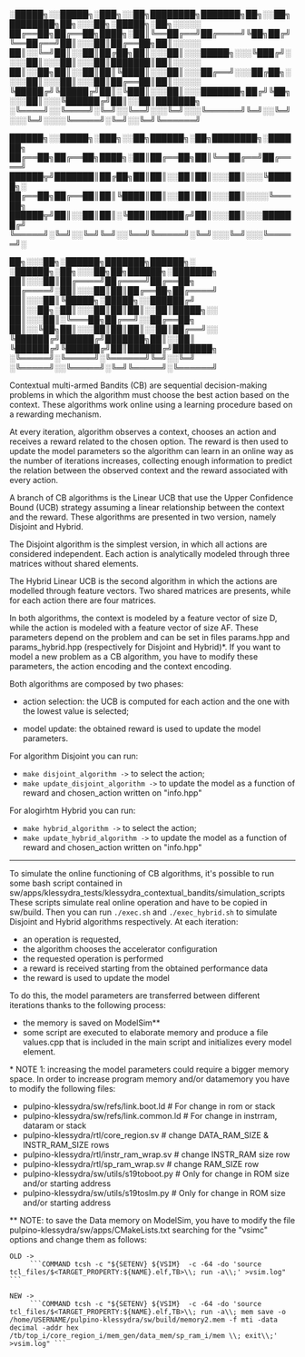 
░█████╗░░█████╗░███╗░░██╗████████╗███████╗██╗░░██╗████████╗██╗░░░██╗░█████╗░██╗░░░░░
██╔══██╗██╔══██╗████╗░██║╚══██╔══╝██╔════╝╚██╗██╔╝╚══██╔══╝██║░░░██║██╔══██╗██║░░░░░
██║░░╚═╝██║░░██║██╔██╗██║░░░██║░░░█████╗░░░╚███╔╝░░░░██║░░░██║░░░██║███████║██║░░░░░
██║░░██╗██║░░██║██║╚████║░░░██║░░░██╔══╝░░░██╔██╗░░░░██║░░░██║░░░██║██╔══██║██║░░░░░
╚█████╔╝╚█████╔╝██║░╚███║░░░██║░░░███████╗██╔╝╚██╗░░░██║░░░╚██████╔╝██║░░██║███████╗
░╚════╝░░╚════╝░╚═╝░░╚══╝░░░╚═╝░░░╚══════╝╚═╝░░╚═╝░░░╚═╝░░░░╚═════╝░╚═╝░░╚═╝╚══════╝

██████╗░░█████╗░███╗░░██╗██████╗░██╗████████╗░██████╗
██╔══██╗██╔══██╗████╗░██║██╔══██╗██║╚══██╔══╝██╔════╝
██████╦╝███████║██╔██╗██║██║░░██║██║░░░██║░░░╚█████╗░
██╔══██╗██╔══██║██║╚████║██║░░██║██║░░░██║░░░░╚═══██╗
██████╦╝██║░░██║██║░╚███║██████╔╝██║░░░██║░░░██████╔╝
╚═════╝░╚═╝░░╚═╝╚═╝░░╚══╝╚═════╝░╚═╝░░░╚═╝░░░╚═════╝░

██╗░░░██╗░██████╗███████╗██████╗░     ░██████╗░██╗░░░██╗██╗██████╗░███████╗
██║░░░██║██╔════╝██╔════╝██╔══██╗     ██╔════╝░██║░░░██║██║██╔══██╗██╔════╝
██║░░░██║╚█████╗░█████╗░░██████╔╝     ██║░░██╗░██║░░░██║██║██║░░██║█████╗░░
██║░░░██║░╚═══██╗██╔══╝░░██╔══██╗     ██║░░╚██╗██║░░░██║██║██║░░██║██╔══╝░░
╚██████╔╝██████╔╝███████╗██║░░██║     ╚██████╔╝╚██████╔╝██║██████╔╝███████╗
░╚═════╝░╚═════╝░╚══════╝╚═╝░░╚═╝     ░╚═════╝░░╚═════╝░╚═╝╚═════╝░╚══════╝

Contextual multi-armed Bandits (CB) are sequential decision-making problems
in which the algorithm must choose the best action based on the context. These
algorithms work online using a learning procedure based on a rewarding mechanism.

At every iteration, algorithm observes a context, chooses an action and receives
a reward related to the chosen option. The reward is then used to update the 
model parameters so the algorithm can learn in an online way as the number 
of iterations increases, collecting enough information to predict the relation 
between the observed context and the reward associated with every action.

A branch of CB algorithms is the Linear UCB that use the Upper Confidence Bound (UCB)
strategy assuming a linear relationship between the context and the reward. 
These algorithms are presented in two version, namely Disjoint and Hybrid.

The Disjoint algorithm is the simplest version, in which all actions are considered independent. 
Each action is analytically modeled through three matrices without shared elements.

The Hybrid Linear UCB is the second algorithm in which the actions are modelled 
through feature vectors. Two shared matrices are presents, while for each
action there are four matrices. 

In both algorithms, the context is modeled by a feature vector of size D,
while the action is modeled with a feature vector of size AF. 
These parameters depend on the problem and can be set in files
params.hpp and params_hybrid.hpp (respectively for Disjoint and Hybrid)\*.
If you want to model a new problem as a CB algorithm, you have to modify these
parameters, the action encoding and the context encoding.

Both algorithms are composed by two phases:
- action selection: the UCB is computed for each action and 
					the one with the lowest value is selected;

- model update: the obtained reward is used to update the model parameters.

For algorithm Disjoint you can run:
- ```make disjoint_algorithm ->``` to select the action;
- ```make update_disjoint_algorithm ->``` to update the model as a function of reward and chosen_action written on "info.hpp"

For alogirhtm Hybrid you can run:
- ```make hybrid_algorithm ->``` to select the action;
- ```make update_hybrid_algorithm ->``` to update the model as a function of reward and chosen_action written on "info.hpp"


---------------------------------------------------------------------------------
To simulate the online functioning of CB algorithms, it's possible to run some
bash script contained in sw/apps/klessydra_tests/klessydra_contextual_bandits/simulation_scripts
These scripts simulate real online operation and have to be copied in sw/build.
Then you can run ```./exec.sh``` and ```./exec_hybrid.sh``` to simulate Disjoint and Hybrid algorithms
respectively. At each iteration:
- an operation is requested,
- the algorithm chooses the accelerator configuration
- the requested operation is performed
- a reward is received starting from the obtained performance data
- the reward is used to update the model

To do this, the model parameters are transferred between different iterations thanks
to the following process:
- the memory is saved on ModelSim\*\*
- some script are executed to elaborate memory and produce a file values.cpp
  that is included in the main script and initializes every model element.

\* NOTE 1: increasing the model parameters could require a bigger memory space.
In order to increase program memory and/or datamemory you have to modify the following files:
 - pulpino-klessydra/sw/refs/link.boot.ld   # For change in rom or stack
 - pulpino-klessydra/sw/refs/link.common.ld # For change in instrram, dataram or stack
 - pulpino-klessydra/rtl/core_region.sv     # change DATA_RAM_SIZE & INSTR_RAM_SIZE rows
 - pulpino-klessydra/rtl/instr_ram_wrap.sv  # change INSTR_RAM size row
 - pulpino-klessydra/rtl/sp_ram_wrap.sv     # change RAM_SIZE row
 - pulpino-klessydra/sw/utils/s19toboot.py  # Only for change in ROM size and/or starting address
 - pulpino-klessydra/sw/utils/s19toslm.py   # Only for change in ROM size and/or starting address

\*\* NOTE: to save the Data memory on ModelSim, you have to modify the file 
pulpino-klessydra/sw/apps/CMakeLists.txt searching for the "vsimc" options and
change them as follows:

	OLD ->
	     ```COMMAND tcsh -c "${SETENV} ${VSIM}  -c -64 -do 'source tcl_files/$<TARGET_PROPERTY:${NAME}.elf,TB>\\; run -a\\;' >vsim.log" ```
	
	NEW ->
	 	 ```COMMAND tcsh -c "${SETENV} ${VSIM}  -c -64 -do 'source tcl_files/$<TARGET_PROPERTY:${NAME}.elf,TB>\\; run -a\\; mem save -o /home/USERNAME/pulpino-klessydra/sw/build/memory2.mem -f mti -data decimal -addr hex /tb/top_i/core_region_i/mem_gen/data_mem/sp_ram_i/mem \\; exit\\;' >vsim.log" ```



